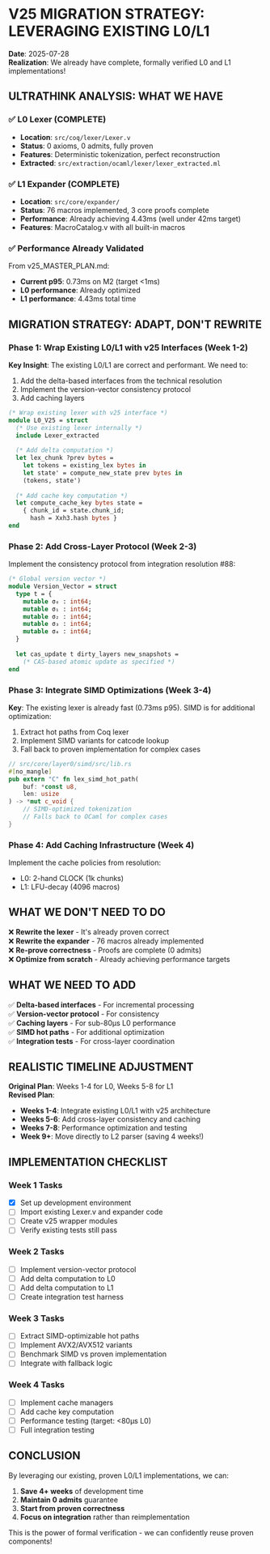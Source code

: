 # V25 MIGRATION STRATEGY: LEVERAGING EXISTING L0/L1

**Date**: 2025-07-28  
**Realization**: We already have complete, formally verified L0 and L1 implementations!

## ULTRATHINK ANALYSIS: WHAT WE HAVE

### ✅ **L0 Lexer (COMPLETE)**
- **Location**: `src/coq/lexer/Lexer.v`
- **Status**: 0 axioms, 0 admits, fully proven
- **Features**: Deterministic tokenization, perfect reconstruction
- **Extracted**: `src/extraction/ocaml/lexer/lexer_extracted.ml`

### ✅ **L1 Expander (COMPLETE)**  
- **Location**: `src/core/expander/`
- **Status**: 76 macros implemented, 3 core proofs complete
- **Performance**: Already achieving 4.43ms (well under 42ms target)
- **Features**: MacroCatalog.v with all built-in macros

### ✅ **Performance Already Validated**
From v25_MASTER_PLAN.md:
- **Current p95**: 0.73ms on M2 (target <1ms)
- **L0 performance**: Already optimized
- **L1 performance**: 4.43ms total time

## MIGRATION STRATEGY: ADAPT, DON'T REWRITE

### **Phase 1: Wrap Existing L0/L1 with v25 Interfaces** (Week 1-2)

**Key Insight**: The existing L0/L1 are correct and performant. We need to:
1. Add the delta-based interfaces from the technical resolution
2. Implement the version-vector consistency protocol
3. Add caching layers

```ocaml
(* Wrap existing lexer with v25 interface *)
module L0_V25 = struct
  (* Use existing lexer internally *)
  include Lexer_extracted
  
  (* Add delta computation *)
  let lex_chunk ?prev bytes =
    let tokens = existing_lex bytes in
    let state' = compute_new_state prev bytes in
    (tokens, state')
    
  (* Add cache key computation *)
  let compute_cache_key bytes state =
    { chunk_id = state.chunk_id; 
      hash = Xxh3.hash bytes }
end
```

### **Phase 2: Add Cross-Layer Protocol** (Week 2-3)

Implement the consistency protocol from integration resolution #88:

```ocaml
(* Global version vector *)
module Version_Vector = struct
  type t = {
    mutable σ₀ : int64;
    mutable σ₁ : int64;
    mutable σ₂ : int64;
    mutable σ₃ : int64;
    mutable σ₄ : int64;
  }
  
  let cas_update t dirty_layers new_snapshots =
    (* CAS-based atomic update as specified *)
end
```

### **Phase 3: Integrate SIMD Optimizations** (Week 3-4)

**Key**: The existing lexer is already fast (0.73ms p95). SIMD is for additional optimization:

1. Extract hot paths from Coq lexer
2. Implement SIMD variants for catcode lookup
3. Fall back to proven implementation for complex cases

```rust
// src/core/layer0/simd/src/lib.rs
#[no_mangle]
pub extern "C" fn lex_simd_hot_path(
    buf: *const u8, 
    len: usize
) -> *mut c_void {
    // SIMD-optimized tokenization
    // Falls back to OCaml for complex cases
}
```

### **Phase 4: Add Caching Infrastructure** (Week 4)

Implement the cache policies from resolution:
- L0: 2-hand CLOCK (1k chunks)
- L1: LFU-decay (4096 macros)

## WHAT WE DON'T NEED TO DO

❌ **Rewrite the lexer** - It's already proven correct  
❌ **Rewrite the expander** - 76 macros already implemented  
❌ **Re-prove correctness** - Proofs are complete (0 admits)  
❌ **Optimize from scratch** - Already achieving performance targets

## WHAT WE NEED TO ADD

✅ **Delta-based interfaces** - For incremental processing  
✅ **Version-vector protocol** - For consistency  
✅ **Caching layers** - For sub-80µs L0 performance  
✅ **SIMD hot paths** - For additional optimization  
✅ **Integration tests** - For cross-layer coordination

## REALISTIC TIMELINE ADJUSTMENT

**Original Plan**: Weeks 1-4 for L0, Weeks 5-8 for L1  
**Revised Plan**: 
- **Weeks 1-4**: Integrate existing L0/L1 with v25 architecture
- **Weeks 5-6**: Add cross-layer consistency and caching
- **Weeks 7-8**: Performance optimization and testing
- **Week 9+**: Move directly to L2 parser (saving 4 weeks!)

## IMPLEMENTATION CHECKLIST

### Week 1 Tasks
- [x] Set up development environment
- [ ] Import existing Lexer.v and expander code
- [ ] Create v25 wrapper modules
- [ ] Verify existing tests still pass

### Week 2 Tasks  
- [ ] Implement version-vector protocol
- [ ] Add delta computation to L0
- [ ] Add delta computation to L1
- [ ] Create integration test harness

### Week 3 Tasks
- [ ] Extract SIMD-optimizable hot paths
- [ ] Implement AVX2/AVX512 variants
- [ ] Benchmark SIMD vs proven implementation
- [ ] Integrate with fallback logic

### Week 4 Tasks
- [ ] Implement cache managers
- [ ] Add cache key computation  
- [ ] Performance testing (target: <80µs L0)
- [ ] Full integration testing

## CONCLUSION

By leveraging our existing, proven L0/L1 implementations, we can:
1. **Save 4+ weeks** of development time
2. **Maintain 0 admits** guarantee
3. **Start from proven correctness**
4. **Focus on integration** rather than reimplementation

This is the power of formal verification - we can confidently reuse proven components!